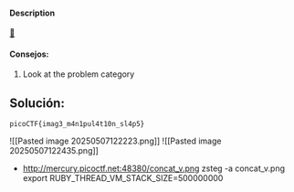 #### Description

[🥛](http://mercury.picoctf.net:48380/)
#### Consejos:
1.  Look at the problem category

## Solución:
```
picoCTF{imag3_m4n1pul4t10n_sl4p5}
```
![[Pasted image 20250507122223.png]]
![[Pasted image 20250507122435.png]]
* http://mercury.picoctf.net:48380/concat_v.png
zsteg -a concat_v.png
export RUBY_THREAD_VM_STACK_SIZE=500000000